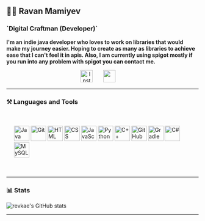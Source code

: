 <h2>🏋️‍♂️ Ravan Mamiyev</h2>

<h3>`Digital Craftman (Developer)`</h3>

**I'm an indie java developer who loves to work on libraries that would make my journey easier. Hoping to create as many as libraries to achieve ease that I can't feel it in apis. 
Also, I am currently using spigot mostly if you run into any problem with spigot you can contact me.**

<!-- Social icons section -->
<p align="center">
  <a href="https://www.instagram.com/revkae/"><img width="32px" alt="Instangram" title="Personal Page" src="https://i.imgur.com/a5FmXvh.png"/></a>
  &#8287;&#8287;&#8287;&#8287;&#8287;
  <a href="discord.codava.net" alt="Discord" title="Codava Discord Server"><img width="32px" src="https://i.imgur.com/yc1NuY4.png"/></a>
  &#8287;&#8287;&#8287;&#8287;&#8287;
</p>

---

<h3>⚒️ Languages and Tools</h3>

<br />
<div align="left" style="margin: 20px;">
  <img alt="Java" width="40px" src="https://cdn.jsdelivr.net/gh/devicons/devicon/icons/java/java-original.svg"/>
  <img alt="Git" width="40px" src="https://cdn.jsdelivr.net/gh/devicons/devicon/icons/git/git-original.svg" />
  <img alt="HTML" width="40px" src="https://cdn.jsdelivr.net/gh/devicons/devicon/icons/html5/html5-plain.svg" />
  <img alt="CSS" width="40px" src="https://cdn.jsdelivr.net/gh/devicons/devicon/icons/css3/css3-plain.svg" />
  <img alt="JavaScript" width="40px" src="https://cdn.jsdelivr.net/gh/devicons/devicon/icons/javascript/javascript-plain.svg" />
  <img alt="Python" width="40px" src="https://cdn.jsdelivr.net/gh/devicons/devicon/icons/python/python-plain.svg" />
  <img alt="C++" width="40px" src="https://cdn.jsdelivr.net/gh/devicons/devicon/icons/cplusplus/cplusplus-line.svg" />
  <img alt="GitHub" width="40px" src="https://cdn.jsdelivr.net/gh/devicons/devicon/icons/github/github-original.svg" />
  <img alt="Gradle" width="40px" src="https://cdn.jsdelivr.net/gh/devicons/devicon/icons/gradle/gradle-plain.svg" />
  <img alt="C#" width="40px" src="https://cdn.jsdelivr.net/gh/devicons/devicon/icons/csharp/csharp-original.svg" width="30" alt="csharp logo"  />
  <img alt="MySQL" width="40px" src="https://cdn.jsdelivr.net/gh/devicons/devicon/icons/mysql/mysql-original.svg" width="30" alt="mysql logo"  />
</div>  

<br />

---


<h3>📊 Stats</h3>
<div align="left">
  
  ![revkae's GitHub stats](https://github-readme-stats.vercel.app/api?username=revkae&show_icons=true&theme=tokyonight&hide_border=true)
  
</div>


---
